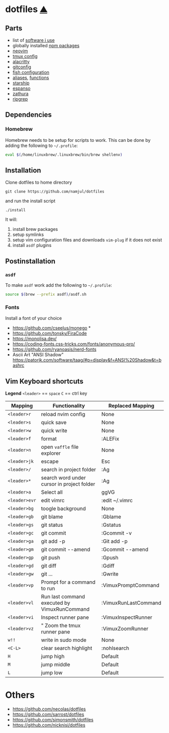 
# dotfiles [⛰ ](screenshot.png)

## Parts

- list of [software i use](scripts/brew)
- globally installed [npm packages](dots/default-npm-packages)
- [neovim](dots/.config/nvim/init.lua)
- [tmux config](dots/tmux.conf)
- [alacritty](dots/alacritty.yml)
- [gitconfig](dots/gitconfig)
- [fish configuration](dots/.config/fish/config.fish)
- [aliases](dots/.config/fish/alias.fish), [functions](dots/.config/fish/functions.fish)
- [starship](dots/starship)
- [espanso](dots/.config/espanso/default.yml)
- [zathura](dots/.config/zathura/zathurarc)
- [ripgrep](dots/.ripgreprc)

## Dependencies

### Homebrew

Homebrew needs to be setup for scripts to work.
This can be done by adding the following to `~/.profile`:

```sh
eval $(/home/linuxbrew/.linuxbrew/bin/brew shellenv)
```

## Installation

Clone dotfiles to home directory
```
git clone https://github.com/namjul/dotfiles
```

and run the install script

```
./install
```

It will:
1. install brew packages
2. setup symlinks
3. setup vim configuration files and downloads `vim-plug` if it does not exist
4. install `asdf` plugins

## Postinstallation

### `asdf`

To make `asdf` work add the following to `~/.profile`:

```sh
source $(brew --prefix asdf)/asdf.sh
```

### Fonts

Install a font of your choice
- https://github.com/cseelus/monego *
- https://github.com/tonsky/FiraCode
- https://monolisa.dev/
- https://coding-fonts.css-tricks.com/fonts/anonymous-pro/
- https://github.com/ryanoasis/nerd-fonts
- Ascii Art "ANSI Shadow" https://patorjk.com/software/taag/#p=display&f=ANSI%20Shadow&t=bashrc

## Vim Keyboard shortcuts

**Legend**
`<leader>` == `space`
`C` == ctrl key

| Mapping | Functionality                                                              | Replaced Mapping |
| ------- | -------------------------------------------------------------------------- | ---------------- |
| `<leader>r`   | reload nvim config                                                            | None             |
| `<leader>s`   | quick save                                                                    | None             |
| `<leader>w`   | quick write                                                                    | None             |
| `<leader>f`   | format                                                                        | :ALEFix             |
| `<leader>n`   | open `vaffle` file explorer                                                     | None             |
| `<leader>jk`  | escape                                                                        | Esc             |
| `<leader>/`   | search in project folder                                                       | :Ag<CR> |
| `<leader>*`  | search word under cursor in project folder                                  | :Ag <C-R><C-W><CR> |
| `<leader>a`   | Select all                                                                    | ggVG |
| `<leader>evr` | edit vimrc                                                                    | :<C-U>edit ~/.vimrc<CR> |
| `<leader>bg`  | toogle background                                                             | None
| `<leader>gb`  | git blame                                                                     | :Gblame<cr> |
| `<leader>gs`  | git status                                                                    | :Gstatus<cr> |
| `<leader>gc`  | git commit                                                                    | :Gcommit -v<cr> |
| `<leader>ga`  | git add -p                                                                    | :Git add -p<cr> |
| `<leader>gm`  | git commit --amend                                                            | :Gcommit --amend<cr> |
| `<leader>gp`  | git push                                                                      | :Gpush<cr> |
| `<leader>gd`  | git diff                                                                      | :Gdiff<cr> |
| `<leader>gw`  | git ...                                                                       | :Gwrite<cr> |
| `<leader>vp`  | Prompt for a command to run                                                   | :VimuxPromptCommand<CR> |
| `<leader>vl`  | Run last command executed by VimuxRunCommand                                  | :VimuxRunLastCommand<CR> |
| `<leader>vi`  | Inspect runner pane                                                           | :VimuxInspectRunner<CR> |
| `<leader>vz`  | " Zoom the tmux runner pane                                                 | :VimuxZoomRunner<CR> |
| `w!!` | write in sudo mode | None |
| `<C-L>` | clear search highlight | :nohlsearch |:spv
| `H` | jump high | Default |
| `M` | jump middle | Default |
| `L` | jump low | Default |

# Others

- https://github.com/necolas/dotfiles
- https://github.com/sarrost/dotfiles
- https://github.com/simonsmith/dotfiles
- https://github.com/nicknisi/dotfiles
